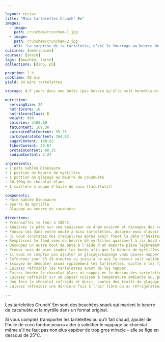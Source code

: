 ```yaml
---

layout: recipe
title: "Mini tartelettes Crunch’ Em"
images:
  - image:
    path: crunchem/crunchem-1.jpg
  - image:
    path: crunchem/crunchem-2.jpg
    alt: "La surprise de la tartelette, c’est le fourrage au beurre de myrtille."
cuisines: [américaine]
courses: [snack]
tags: [bouchée, tarte]
collections: [dino, pb]

preptime: 1 h
cooktime: 20 min
yield: 24 mini tartelettes

storage: 4–5 jours dans une boîte (pas besoin qu'elle soit hermétique) à l'abri de la lumière et de la chaleur.

nutrition:
  servingSize: 24
  nutriScore: 16
  nutriScoreClass: D
  weight: 898
  calories: 3308.60
  fatContent: 169.30
  saturatedFatContent: 95.25
  carbohydrateContent: 364.82
  sugarContent: 180.83
  fiberContent: 29.67
  proteinContent: 60.35
  sodiumContent: 2.24

ingredients:
- 1 pâte sablée Dinosaure
- 1 portion de beurre de myrtilles
- 1 portion de glaçage au beurre de cacahuète
- 80–100g de chocolat blanc
- 1 cuillère à soupe d’huile de coco (facultatif)

components:
- Pâte sablée Dinosaure
- Beurre de myrtille
- Glaçage au beurre de cacahuète

directions:
- Préchauffez le four à 180°C.
- Abaissez la pâte sur une épaisseur de 4 mm environ et découpez des ronds à l'aide d'un emporte pièce. 
- Foncez-les dans votre moule à mini tartelettes. Assurez-vous d'avoir une belle épaisseur homogène pour que le biscuit, une fois cuit, ne casse pas. 
- Si vous constatez des craquelures après avoir foncé la pâte n'hésitez pas à les combler en utilisant de la pâte supplémentaire comme rustine – après cuisson vous vous rendrez compte que le dessous sera vraiment pas mal craquelé sur certaines tartelettes.  
- Remplissez le fond avec du beurre de myrtilles quasiment à ras bord soit environ 1 cuillère à café, mais en laissant un espace suffisant pour souder les bords de la tartelette. 
- Découpez un autre bout de pâte à l'aide d'un emporte pièce légèrement plus petit et refermez la tartelette. 
- Prenez soin de bien souder les bords afin que le beurre de myrtilles ne s'échappe pas à la cuisson. 
- Si vous ne comptez pas ajouter un glaçage/nappage vous pouvez napper le dessus des tartelettes de lait (et/ou jaune d'œuf) pour bien les faire dorer. 
- Enfournez pour 15-20 minutes ou jusqu'à ce que le dessus soit solide au toucher, et les bords légèrement dorés.
- Essayez de démouler assez rapidement les tartelettes, quitte à les faire refroidir à l'envers sur la tête, puisque le biscuit va durcir en refroidissant. Si la cuisson du biscuit est bonne – et le moule a été bien graissé/préparé –, elles devraient se démouler quasiment d'elles-mêmes sans effort.
- Laissez refroidir les tartelettes avant de les napper.
- Faites fondre le chocolat blanc et nappez-en le dessus des tartelettes en les trempant dans le bol puis laissant couler l'excédent. 
- Laissez refroidir sur un papier cuisson à température ambiante ou, pour les plus pressés, 20 minutes au frigo. 
- Une fois le chocolat refroidi et durci, coulez des traits de glaçage au beurre de cacahuète pour finaliser la tartelette.
- Laissez refroidir une dernière fois à l'air libre ou au réfrigérateur. 

---
```


Les tartelettes Crunch’ Em sont des bouchées snack qui marient le beurre de cacahuète et la myrtille dans un format original.

Si vous comptez transporter les tartelettes ou qu'il fait chaud, ajouter de l'huile de coco fondue pourra aider à solidifier le nappage au chocolat même s'il ne faut pas non plus espérer de trop gros miracle – elle se fige en dessous de 25°C.